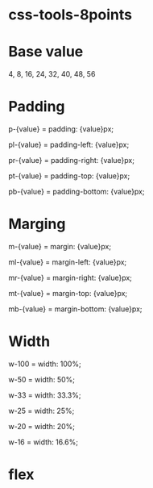 # css-tools-8points

# Base value
4, 8, 16, 24, 32, 40, 48, 56

# Padding
p-{value} = padding: {value}px;  

pl-{value} = padding-left: {value}px;  

pr-{value} = padding-right: {value}px;  

pt-{value} = padding-top: {value}px;  

pb-{value} = padding-bottom: {value}px;  


# Marging
m-{value} = margin: {value}px;  

ml-{value} = margin-left: {value}px;  

mr-{value} = margin-right: {value}px;  

mt-{value} = margin-top: {value}px;  

mb-{value} = margin-bottom: {value}px;  


# Width 
w-100 = width: 100%;  

w-50 = width: 50%;  

w-33 = width: 33.3%;  

w-25 = width: 25%;  

w-20 = width: 20%;  

w-16 = width: 16.6%;  


# flex
